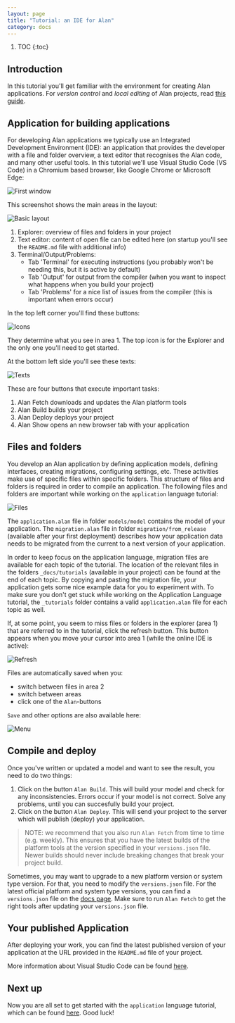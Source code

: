 ```yaml
---
layout: page
title: "Tutorial: an IDE for Alan"
category: docs
---
```


1. TOC
{:toc}

## Introduction
In this tutorial you'll get familiar with the environment for creating Alan applications.
For *version control* and *local editing* of Alan projects, read [this guide](/pages/tutorials/ide/ide-version-control.html).

## Application for building applications
For developing Alan applications we typically use an Integrated Development Environment (IDE): an application that provides the developer with a file and folder overview, a text editor that recognises the Alan code, and many other useful tools.
In this tutorial we'll use Visual Studio Code (VS Code) in a Chromium based browser, like Google Chrome or Microsoft Edge:

![First window](./images_IDE/001.png)

This screenshot shows the main areas in the layout:

![Basic layout](./images_IDE/002.png)

1. Explorer: overview of files and folders in your project
2. Text editor: content of open file can be edited here (on startup you'll see the `README.md` file with additional info)
3. Terminal/Output/Problems:
    - Tab 'Terminal' for executing instructions (you probably won't be needing this, but it is active by default)
    - Tab 'Output' for output from the compiler (when you want to inspect what happens when you build your project)
    - Tab 'Problems' for a nice list of issues from the compiler (this is important when errors occur)

In the top left corner you'll find these buttons:

![Icons](./images_IDE/003.png)

They determine what you see in area 1. The top icon is for the Explorer and the only one you'll need to get started.

At the bottom left side you'll see these texts:

![Texts](./images_IDE/004.png)

These are four buttons that execute important tasks:
1. Alan Fetch downloads and updates the Alan platform tools
2. Alan Build builds your project
3. Alan Deploy deploys your project
4. Alan Show opens an new browser tab with your application

## Files and folders
You develop an Alan application by defining application models, defining interfaces, creating migrations, configuring settings, etc.
These activities make use of specific files within specific folders.
This structure of files and folders is required in order to compile an application.
The following files and folders are important while working on the `application` language tutorial:

![Files](./images_IDE/005.png)

The `application.alan` file in folder `models/model` contains the model of your application.
The `migration.alan` file in folder `migration/from_release` (available after your first deployment) describes how your application data needs to be migrated from the current to a next version of your application.

In order to keep focus on the application language, migration files are available for each topic of the tutorial.
The location of the relevant files in the folders `_docs/tutorials` (available in your project) can be found at the end of each topic.
By copying and pasting the migration file, your application gets some nice example data for you to experiment with.
To make sure you don't get stuck while working on the Application Language tutorial, the `_tutorials` folder contains a valid `application.alan` file for each topic as well.

If, at some point, you seem to miss files or folders in the explorer (area 1) that are referred to in the tutorial, click the refresh button.
This button appears when you move your cursor into area 1 (while the online IDE is active):

![Refresh](./images_IDE/006.png)

Files are automatically saved when you:
- switch between files in area 2
- switch between areas
- click one of the `Alan`-buttons

`Save` and other options are also available here:

![Menu](./images_IDE/007.png)

## Compile and deploy
Once you've written or updated a model and want to see the result, you need to do two things:
1. Click on the button `Alan Build`.
This will build your model and check for any inconsistencies.
Errors occur if your model is not correct.
Solve any problems, until you can succesfully build your project.
2. Click on the button `Alan Deploy`.
This will send your project to the server which will publish (deploy) your application.

> NOTE: we recommend that you also run `Alan Fetch` from time to time (e.g. weekly).
This ensures that you have the latest builds of the platform tools at the version specified in your `versions.json` file.
Newer builds should never include breaking changes that break your project build.

Sometimes, you may want to upgrade to a new platform version or system type version.
For that, you need to modify the `versions.json` file.
For the latest official platform and system type versions, you can find a `versions.json` file on the [docs page](/pages/docs.html).
Make sure to run `Alan Fetch` to get the right tools after updating your `versions.json` file.

## Your published Application
After deploying your work, you can find the latest published version of your application at the URL provided in the `README.md` file of your project.

More information about Visual Studio Code can be found [here](https://code.visualstudio.com/).

## Next up
Now you are all set to get started with the `application` language tutorial, which can be found [here](/pages/tutorials/model/2022.2/application-tutorial.html). Good luck!


